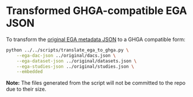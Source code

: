 # Transformed GHGA-compatible EGA JSON


To transform the [original EGA metadata JSON](../original) to a GHGA compatible form:

```sh
python ../../scripts/translate_ega_to_ghga.py \
    --ega-dac-json ../original/dacs.json \
    --ega-dataset-json ../original/datasets.json \
    --ega-studies-json ../original/studies.json \
    --embedded
```


**Note:** The files generated from the script will not be committed to the repo
due to their size.
